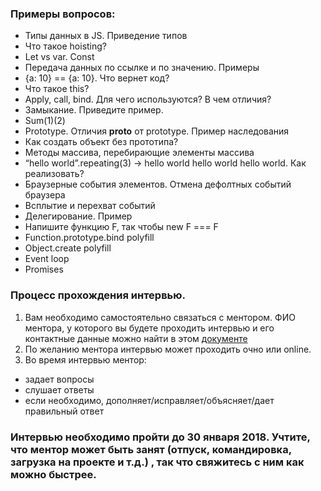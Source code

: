 ### Примеры вопросов: 
   * Типы данных в JS. Приведение типов
   * Что такое hoisting?
   * Let vs var. Const
   * Передача данных по ссылке и по значению. Примеры
   * {a: 10} == {a: 10}. Что вернет код?
   * Что такое this?
   * Apply, call, bind. Для чего используются? В чем отличия?
   * Замыкание. Приведите пример.
   * Sum(1)(2)
   * Prototype. Отличия __proto__ от prototype. Пример наследования
   * Как создать объект без прототипа?
   * Методы массива, перебирающие элементы массива
   * “hello world”.repeating(3) -> hello world hello world hello world. Как реализовать?
   * Браузерные события элементов. Отмена дефолтных событий браузера
   * Всплытие и перехват событий
   * Делегирование. Пример
   * Напишите функцию F, так чтобы new F === F
   * Function.prototype.bind polyfill
   * Object.create polyfill
   * Event loop
   * Promises
   
   
### Процесс прохождения интервью.
1. Вам необходимо самостоятельно связаться с ментором. ФИО ментора, у которого вы будете проходить интервью и его контактные данные  можно найти в этом [документе](https://docs.google.com/spreadsheets/d/1q5jn9oGx8d7mpG-9oTF3XWlWpTwblW-2fiFA7XHNFGw/edit#gid=0)
2. По желанию ментора интервью может проходить очно или online.
3. Во время интервью ментор:
  - задает вопросы
  - слушает ответы
  - если необходимо, дополняет/исправляет/объясняет/дает правильный ответ

### Интервью необходимо пройти до 30 января 2018. Учтите, что ментор может быть занят (отпуск, командировка, загрузка на проекте и т.д.) , так что свяжитесь с ним как можно быстрее. 

